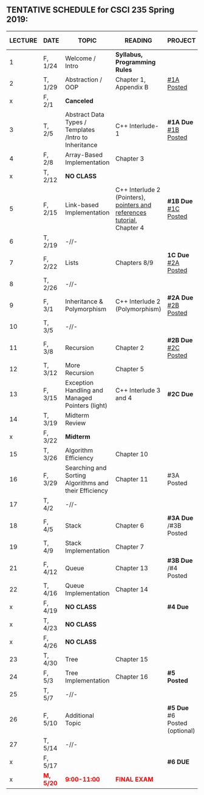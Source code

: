 
## TENTATIVE SCHEDULE for CSCI 235 Spring 2019:

LECTURE | DATE | TOPIC | READING | PROJECT | SLIDES | STUDY QUESTIONS |
------- | ---- | ----- | -------- | --------- | ------- | ------- |
1 | F, 1/24 | Welcome / Intro | **Syllabus, Programming Rules** | | [Lecture 1](Lectures/Lecture_1_Intro.pdf)
2 | T,  1/29 | Abstraction / OOP | Chapter 1, Appendix B   | [#1A Posted](documents/Project_1A.pdf) | [Lecture 2](Lectures/Lecture2_OOP.pdf)| [OPP_SQ](documents/OPP_studyQ.pdf)
x | F, 2/1 | **Canceled** |
3 | T, 2/5 | Abstract Data Types / Templates /Intro to Inheritance | C++ Interlude-1 | **#1A Due** [#1B Posted](documents/Project_1B.pdf)| [Lecture 3](Lectures/Lecture3_ADT&Templates.pdf) |  [ADT_IN_SQ](documents/ADT_InheritanceQ.pdf)
4 | F, 2/8 | Array-Based Implementation | Chapter 3  |  |  [Lecture 4](Lectures/Lecture4_ArrayBag.pdf) | [ArrayBag_SQ](documents/ArrayBag_studyQ.pdf)
x | T, 2/12 |  **NO CLASS** |  |  | 
5 | F, 2/15 | Link-based Implementation  | C++ Interlude 2 (Pointers), [pointers and references tutorial](http://www.ntu.edu.sg/home/ehchua/programming/cpp/cp4_pointerreference.html),  Chapter 4| **#1B Due** [#1C Posted](documents/Project_1C.pdf)| [Lecture5](Lectures/Lecture5_LinkedBag.pdf) | [LinkedChain_SQ](documents/LinkedChain_studyQ.pdf)
6 | T, 2/19 | -//-
7 | F, 2/22 | Lists| Chapters 8/9 | **1C Due** [#2A Posted](documents/Project_2A.pdf)  |[Lecture7](Lectures/Lecture7_Lists.pdf) | [List_SQ](documents/List_studyQ.pdf)
8 | T, 2/26 | -//-|  |    | 
9 | F, 3/1 | Inheritance  & Polymorphism  | C++ Interlude 2 (Polymorphism) | **#2A Due** [#2B Posted](documents/Project_2B.pdf)| [Lecture9](Lectures/Lecture9_Polymorphism.pdf) | [Polymorphism_SQ](documents/Polymorphism_studyQ.pdf)
10 | T, 3/5 | -//-  |  | |
11 | F, 3/8 | Recursion | Chapter 2 | **#2B Due** [#2C Posted](documents/Project_2C.pdf)| [Lecture11](Lectures/Lecture10_Recursion.pdf)|  [Recursion_SQ](documents/Recursion_studyQ.pdf)
12 | T, 3/12 | More Recursion | Chapter 5 | |  [Lecture12](Lectures/Lecture11_MoreRecursion.pdf)
13 | F, 3/15 | Exception Handling and Managed Pointers (light) | C++ Interlude 3 and 4| **#2C Due**  | 
14 | T, 3/19 | Midterm Review |  |  |  | 
x | F, 3/22| **Midterm** | 
15 | T, 3/26 | Algorithm Efficiency | Chapter 10 | 
16 | F, 3/29 |Searching and Sorting Algorithms and their Efficiency  | Chapter 11 | #3A Posted
17| T, 4/2 | -//- | | 
18 | F, 4/5 |Stack | Chapter 6 | **#3A Due** /#3B Posted 
19 | T, 4/9 | Stack Implementation | Chapter 7 | 
21 | F, 4/12 | Queue | Chapter 13 | **#3B Due** /#4 Posted | 
22 | T, 4/16 |Queue Implementation | Chapter 14 | |   
x | F, 4/19 | **NO CLASS** | |   **#4 Due** | 
x | T, 4/23 | **NO CLASS** | |  | 
x | F, 4/26 | **NO CLASS** | |  | 
23 | T, 4/30 | Tree | Chapter 15 | | 
24 | F, 5/3 | Tree Implementation | Chapter 16 |**#5 Posted**|
25 | T, 5/7 | -//- |  |
26 |F, 5/10 |  Additional Topic  | |**#5 Due** #6 Posted (optional)
27 |T, 5/14 | -//- |  |
x | F, 5/17 |  | |  **#6 DUE**
x |<b><span style="color:red"> M, 5/20 </span></b>  | <b><span style="color:red">  9:00-11:00  </span></b> | <b><span style="color:red"> FINAL EXAM </span></b> | |


